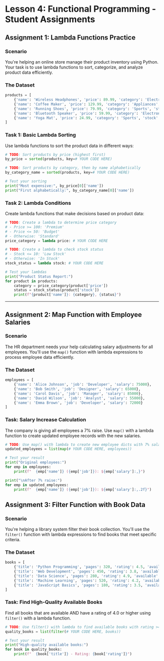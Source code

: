 # Lesson 4: Functional Programming - Student Assignments

## Assignment 1: Lambda Functions Practice

### Scenario
You're helping an online store manage their product inventory using Python. Your task is to use lambda functions to sort, categorize, and analyze product data efficiently.

### The Dataset
```python
products = [
    {'name': 'Wireless Headphones', 'price': 89.99, 'category': 'Electronics', 'stock': 45},
    {'name': 'Coffee Maker', 'price': 129.99, 'category': 'Appliances', 'stock': 12},
    {'name': 'Running Shoes', 'price': 79.99, 'category': 'Sports', 'stock': 23},
    {'name': 'Bluetooth Speaker', 'price': 59.99, 'category': 'Electronics', 'stock': 67},
    {'name': 'Yoga Mat', 'price': 24.99, 'category': 'Sports', 'stock': 8}
]
```

### Task 1: Basic Lambda Sorting

Use lambda functions to sort the product data in different ways:

```python
# TODO: Sort products by price (highest first)
by_price = sorted(products, key=# YOUR CODE HERE)

# TODO: Sort products by category, then by name alphabetically
by_category_name = sorted(products, key=# YOUR CODE HERE)

# Test your sorting
print("Most expensive:", by_price[0]['name'])
print("First alphabetically:", by_category_name[0]['name'])
```

### Task 2: Lambda Conditions

Create lambda functions that make decisions based on product data:

```python
# TODO: Create a lambda to determine price category
# - Price >= 100: 'Premium'
# - Price <= 50: 'Budget'  
# - Otherwise: 'Standard'
price_category = lambda price: # YOUR CODE HERE

# TODO: Create a lambda to check stock status
# - Stock <= 10: 'Low Stock'
# - Otherwise: 'In Stock'
stock_status = lambda stock: # YOUR CODE HERE

# Test your lambdas
print("Product Status Report:")
for product in products:
    category = price_category(product['price'])
    status = stock_status(product['stock'])
    print(f"{product['name']}: {category}, {status}")
```

---

## Assignment 2: Map Function with Employee Salaries

### Scenario
The HR department needs your help calculating salary adjustments for all employees. You'll use the `map()` function with lambda expressions to process employee data efficiently.

### The Dataset
```python
employees = [
    {'name': 'Alice Johnson', 'job': 'Developer', 'salary': 75000},
    {'name': 'Bob Smith', 'job': 'Designer', 'salary': 65000},
    {'name': 'Carol Davis', 'job': 'Manager', 'salary': 85000},
    {'name': 'David Wilson', 'job': 'Analyst', 'salary': 55000},
    {'name': 'Emma Brown', 'job': 'Developer', 'salary': 72000}
]
```

### Task: Salary Increase Calculation

The company is giving all employees a 7% raise. Use `map()` with a lambda function to create updated employee records with the new salaries.

```python
# TODO: Use map() with lambda to create new employee dicts with 7% salary raise
updated_employees = list(map(# YOUR CODE HERE, employees))

# Test your result
print("Original employees:")
for emp in employees:
    print(f"  {emp['name']} ({emp['job']}): ${emp['salary']:,}")

print("\nAfter 7% raise:")
for emp in updated_employees:
    print(f"  {emp['name']} ({emp['job']}): ${emp['salary']:,.2f}")
```

## Assignment 3: Filter Function with Book Data

### Scenario
You're helping a library system filter their book collection. You'll use the `filter()` function with lambda expressions to find books that meet specific criteria.

### The Dataset
```python
books = [
    {'title': 'Python Programming', 'pages': 320, 'rating': 4.5, 'available': True},
    {'title': 'Web Development', 'pages': 450, 'rating': 3.8, 'available': False},
    {'title': 'Data Science', 'pages': 280, 'rating': 4.9, 'available': True},
    {'title': 'Machine Learning', 'pages': 520, 'rating': 4.2, 'available': True},
    {'title': 'JavaScript Basics', 'pages': 180, 'rating': 3.5, 'available': False}
]
```

### Task: Find High-Quality Available Books

Find all books that are available AND have a rating of 4.0 or higher using `filter()` with a lambda function.

```python
# TODO: Use filter() with lambda to find available books with rating >= 4.0
quality_books = list(filter(# YOUR CODE HERE, books))

# Test your result
print("High-quality available books:")
for book in quality_books:
    print(f"  {book['title']} - Rating: {book['rating']}")
```

 